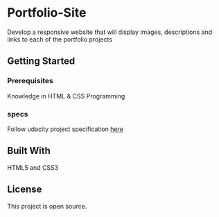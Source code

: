 # Portfolio-Site
Develop a responsive website that will display images, descriptions and links to each of the portfolio projects

## Getting Started

### Prerequisites

Knowledge in HTML & CSS Programming

### specs

Follow udacity project specification [here](https://review.udacity.com/#!/rubrics/45/view)

## Built With

HTML5 and CSS3

## License

This project is open source.
